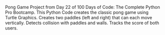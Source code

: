 Pong Game Project from Day 22 of 100 Days of Code: The Complete Python Pro Bootcamp.
This Python Code creates the classic pong game using Turtle Graphics.
Creates two paddles (left and right) that can each move vertically.
Detects collision with paddles and walls.
Tracks the score of both users.
